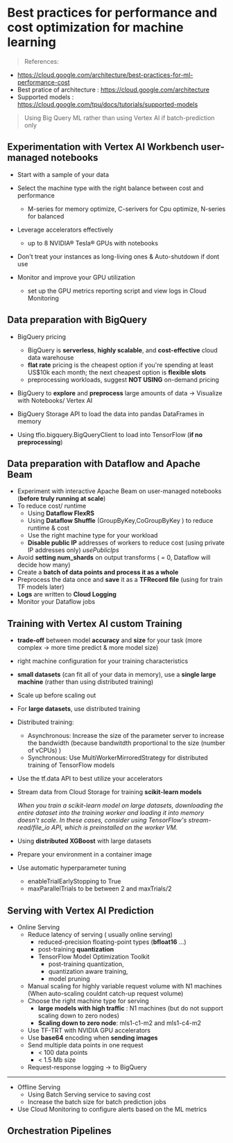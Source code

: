 # Best practices for performance and cost optimization for machine learning
> References:
  - https://cloud.google.com/architecture/best-practices-for-ml-performance-cost
  - Best pratice of architecture : https://cloud.google.com/architecture
  - Supported models : https://cloud.google.com/tpu/docs/tutorials/supported-models

> Using Big Query ML rather than using Vertex AI if batch-prediction only

## Experimentation with Vertex AI Workbench user-managed notebooks
- Start with a sample of your data
- Select the machine type with the right balance between cost and performance

  - M-series for memory optimize, C-serivers for Cpu optimize, N-series for balanced

- Leverage accelerators effectively
  - up to 8 NVIDIA® Tesla® GPUs with notebooks
- Don't treat your instances as long-living ones & Auto-shutdown if dont use
- Monitor and improve your GPU utilization
  -   set up the GPU metrics reporting script and view logs in Cloud Monitoring

## Data preparation with BigQuery
- BigQuery pricing
  - BigQuery is **serverless**, **highly scalable**, and **cost-effective** cloud data warehouse
  - **flat rate** pricing is the cheapest option if you're spending at least US$10k each month; the next cheapest option is **flexible slots**
  - preprocessing workloads, suggest **NOT USING** on-demand pricing

- BigQuery to **explore** and **preprocess** large amounts of data -> Visualize with Notebooks/ Vertex AI
- BigQuery Storage API to load the data into pandas DataFrames in memory
- Using tfio.bigquery.BigQueryClient to load into TensorFlow (**if no preprocessing**)

## Data preparation with Dataflow and Apache Beam
- Experiment with interactive Apache Beam on user-managed notebooks (**before truly running at scale**)
- To reduce cost/ runtime
  - Using **Dataflow FlexRS** 
  - Using **Dataflow Shuffle** (GroupByKey,CoGroupByKey ) to reduce runtime & cost
  - Use the right machine type for your workload
  - **Disable public IP** addresses of workers to reduce cost (using private IP addresses only) _usePublicIps_
- Avoid **setting num_shards** on output transforms ( = 0, Dataflow will decide how many)
- Create a **batch of data points and process it as a whole**
- Preprocess the data once and **save** it as a **TFRecord file** (using for train TF models later)
- **Logs** are written to **Cloud Logging**
- Monitor your Dataflow jobs

## Training with Vertex AI custom Training
- **trade-off** between model **accuracy** and **size** for your task (more complex -> more time predict & more model size)
- right machine configuration for your training characteristics
- **small datasets** (can fit all of your data in memory), use a **single large machine** (rather than using distributed training)
- Scale up before scaling out
- For **large datasets**, use distributed training
- Distributed training: 
  - Asynchronous: Increase the size of the parameter server to increase the bandwidth (because bandwitdth proportional to the size (number of vCPUs) )
  - Synchronous: Use MultiWorkerMirroredStrategy for distributed training of TensorFlow models
- Use the tf.data API to best utilize your accelerators
- Stream data from Cloud Storage for training **scikit-learn models**

  _When you train a scikit-learn model on large datasets, downloading the entire dataset into the training worker and loading it into memory doesn't scale. In these cases, consider using TensorFlow's stream-read/file_io API, which is preinstalled on the worker VM._
- Using **distributed XGBoost** with large datasets
- Prepare your environment in a container image
- Use automatic hyperparameter tuning
  - enableTrialEarlyStopping to True
  - maxParallelTrials to be between 2 and maxTrials/2 

## Serving with Vertex AI Prediction
- Online Serving
  - Reduce latency of serving ( usually online serving)
    - reduced-precision floating-point types (**bfloat16** ...)
    - post-training **quantization**
    - TensorFlow Model Optimization Toolkit
      -  post-training quantization, 
      -  quantization aware training, 
      -  model pruning
  - Manual scaling for highly variable request volume with N1 machines (When auto-scaling couldnt catch-up request volume)
  - Choose the right machine type for serving
    - **large models with high traffic** : N1 machines (but do not support scaling down to zero nodes)
    - **Scaling down to zero node**: mls1-c1-m2 and mls1-c4-m2
  - Use TF-TRT with NVIDIA GPU accelerators
  - Use **base64** encoding when **sending images**
  - Send multiple data points in one request
    - < 100 data points
    - < 1.5 Mb size
  - Request-response logging -> to BigQuery
---
- Offline Serving
  - Using Batch Serving service to saving cost
  - Increase the batch size for batch prediction jobs
- Use Cloud Monitoring to configure alerts based on the ML metrics

## Orchestration Pipelines
